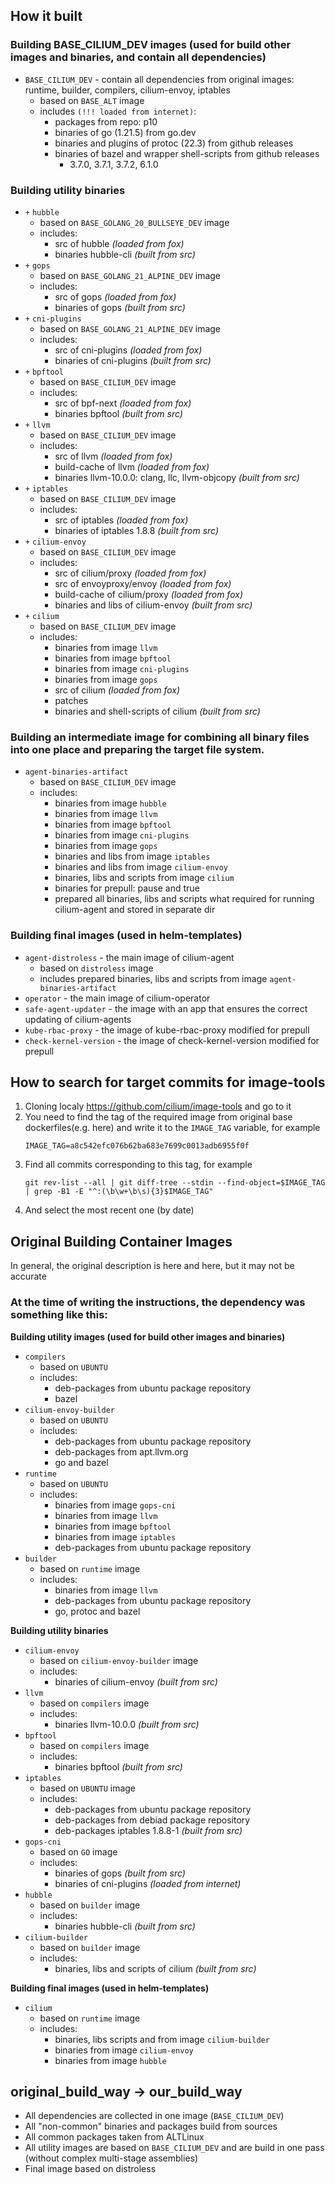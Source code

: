 ## How it built

### Building BASE_CILIUM_DEV images (used for build other images and binaries, and contain all dependencies)

- `BASE_CILIUM_DEV` - contain all dependencies from original images: runtime, builder, compilers, cilium-envoy, iptables
  - based on `BASE_ALT` image
  - includes `(!!! loaded from internet)`:
    - packages from repo: p10
    - binaries of go (1.21.5) from go.dev
    - binaries and plugins of protoc (22.3) from github releases
    - binaries of bazel and wrapper shell-scripts from github releases
      - 3.7.0, 3.7.1, 3.7.2, 6.1.0

### Building utility binaries
- `+` `hubble`
  - based on `BASE_GOLANG_20_BULLSEYE_DEV` image
  - includes:
    - src of hubble *(loaded from fox)*
    - binaries hubble-cli *(built from src)*
- `+` `gops`
  - based on `BASE_GOLANG_21_ALPINE_DEV` image
  - includes:
    - src of gops *(loaded from fox)*
    - binaries of gops *(built from src)*
- `+` `cni-plugins`
  - based on `BASE_GOLANG_21_ALPINE_DEV` image
  - includes:
    - src of cni-plugins *(loaded from fox)*
    - binaries of cni-plugins *(built from src)*
- `+` `bpftool`
  - based on `BASE_CILIUM_DEV` image
  - includes:
    - src of bpf-next *(loaded from fox)*
    - binaries bpftool *(built from src)*
- `+` `llvm`
  - based on `BASE_CILIUM_DEV` image
  - includes:
    - src of llvm *(loaded from fox)*
    - build-cache of llvm *(loaded from fox)*
    - binaries llvm-10.0.0: clang, llc, llvm-objcopy *(built from src)*
- `+` `iptables`
  - based on `BASE_CILIUM_DEV` image
  - includes:
    - src of iptables *(loaded from fox)*
    - binaries of iptables 1.8.8 *(built from src)*
- `+` `cilium-envoy`
  - based on `BASE_CILIUM_DEV` image
  - includes:
    - src of cilium/proxy *(loaded from fox)*
    - src of envoyproxy/envoy *(loaded from fox)*
    - build-cache of cilium/proxy *(loaded from fox)*
    - binaries and libs of cilium-envoy *(built from src)*
- `+` `cilium`
  - based on `BASE_CILIUM_DEV` image
  - includes:
    - binaries from image `llvm`
    - binaries from image `bpftool`
    - binaries from image `cni-plugins`
    - binaries from image `gops`
    - src of cilium *(loaded from fox)*
    - patches
    - binaries and shell-scripts of cilium *(built from src)*

### Building an intermediate image for combining all binary files into one place and preparing the target file system.

- `agent-binaries-artifact`
  - based on `BASE_CILIUM_DEV` image
  - includes:
    - binaries from image `hubble`
    - binaries from image `llvm`
    - binaries from image `bpftool`
    - binaries from image `cni-plugins`
    - binaries from image `gops`
    - binaries and libs from image `iptables`
    - binaries and libs from image `cilium-envoy`
    - binaries, libs and scripts from image `cilium`
    - binaries for prepull: pause and true
    - prepared all binaries, libs and scripts what required for running cilium-agent and stored in separate dir

### Building final images (used in helm-templates)
- `agent-distroless` - the main image of cilium-agent
  - based on `distroless` image
  - includes prepared binaries, libs and scripts from image `agent-binaries-artifact`
- `operator` - the main image of cilium-operator
- `safe-agent-updater` - the image with an app that ensures the correct updating of cilium-agents
- `kube-rbac-proxy` - the image of kube-rbac-proxy modified for prepull
- `check-kernel-version` - the image of check-kernel-version modified for prepull

## How to search for target commits for image-tools

1. Cloning localy https://github.com/cilium/image-tools and go to it
2. You need to find the tag of the required image from original base dockerfiles(e.g. here) and write it to the `IMAGE_TAG` variable, for example
   ```
   IMAGE_TAG=a8c542efc076b62ba683e7699c0013adb6955f0f
   ```
3. Find all commits corresponding to this tag, for example
   ```
   git rev-list --all | git diff-tree --stdin --find-object=$IMAGE_TAG | grep -B1 -E "^:(\b\w+\b\s){3}$IMAGE_TAG"
   ```
4. And select the most recent one (by date)

## Original Building Container Images

In general, the original description is here and here, but it may not be accurate

### At the time of writing the instructions, the dependency was something like this:

**Building utility images (used for build other images and binaries)**
- `compilers`
  - based on `UBUNTU`
  - includes:
    - deb-packages from ubuntu package repository
    - bazel
- `cilium-envoy-builder`
  - based on `UBUNTU`
  - includes:
    - deb-packages from ubuntu package repository
    - deb-packages from apt.llvm.org
    - go and bazel
- `runtime`
  - based on `UBUNTU`
  - includes:
    - binaries from image `gops-cni`
    - binaries from image `llvm`
    - binaries from image `bpftool`
    - binaries from image `iptables`
    - deb-packages from ubuntu package repository
- `builder`
  - based on `runtime` image
  - includes:
    - binaries from image `llvm`
    - deb-packages from ubuntu package repository
    - go, protoc and bazel

**Building utility binaries**
- `cilium-envoy`
  - based on `cilium-envoy-builder` image
  - includes:
    - binaries of cilium-envoy *(built from src)*
- `llvm`
  - based on `compilers` image
  - includes:
    - binaries llvm-10.0.0 *(built from src)*
- `bpftool`
  - based on `compilers` image
  - includes:
    - binaries bpftool *(built from src)*
- `iptables`
  - based on `UBUNTU` image
  - includes:
    - deb-packages from ubuntu package repository
    - deb-packages from debiad package repository
    - deb-packages iptables 1.8.8-1 *(built from src)*
- `gops-cni`
  - based on `GO` image
  - includes:
    - binaries of gops *(built from src)*
    - binaries of cni-plugins *(loaded from internet)*
- `hubble`
  - based on `builder` image
  - includes:
    - binaries hubble-cli *(built from src)*
- `cilium-builder`
  - based on `builder` image
  - includes:
    - binaries, libs and scripts of cilium *(built from src)*

**Building final images (used in helm-templates)**
- `cilium`
  - based on `runtime` image
  - includes:
    - binaries, libs scripts and from image `cilium-builder`
    - binaries from image `cilium-envoy`
    - binaries from image `hubble`

## original_build_way -> our_build_way

- All dependencies are collected in one image (`BASE_CILIUM_DEV`)
- All "non-common" binaries and packages build from sources
- All common packages taken from ALTLinux
- All utility images are based on `BASE_CILIUM_DEV` and are build in one pass (without complex multi-stage assemblies)
- Final image based on distroless
